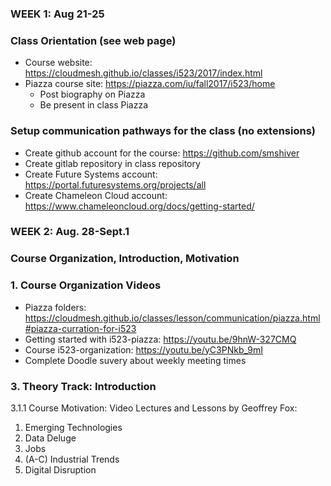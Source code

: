 ### WEEK 1: Aug 21-25
### Class Orientation (see web page)
* Course website: https://cloudmesh.github.io/classes/i523/2017/index.html 
* Piazza course site: https://piazza.com/iu/fall2017/i523/home 
  * Post biography on Piazza
  * Be present in class Piazza

### Setup communication pathways for the class (no extensions)
*  Create github account for the course: https://github.com/smshiver
  * Create gitlab repository in class repository 
* Create Future Systems account: https://portal.futuresystems.org/projects/all
* Create Chameleon Cloud account: https://www.chameleoncloud.org/docs/getting-started/

### WEEK 2: Aug. 28-Sept.1 
### Course Organization, Introduction, Motivation
### 1. Course Organization Videos
* Piazza folders: https://cloudmesh.github.io/classes/lesson/communication/piazza.html#piazza-curration-for-i523 
* Getting started with i523-piazza: https://youtu.be/9hnW-327CMQ 
*	Course i523-organization: https://youtu.be/yC3PNkb_9mI  
* Complete Doodle suvery about weekly meeting times

### 3. Theory Track: Introduction 
3.1.1 Course Motivation: Video Lectures and Lessons by Geoffrey Fox:
 1. Emerging Technologies
 2. Data Deluge
 3. Jobs
 4. (A-C) Industrial Trends
 5. Digital Disruption



